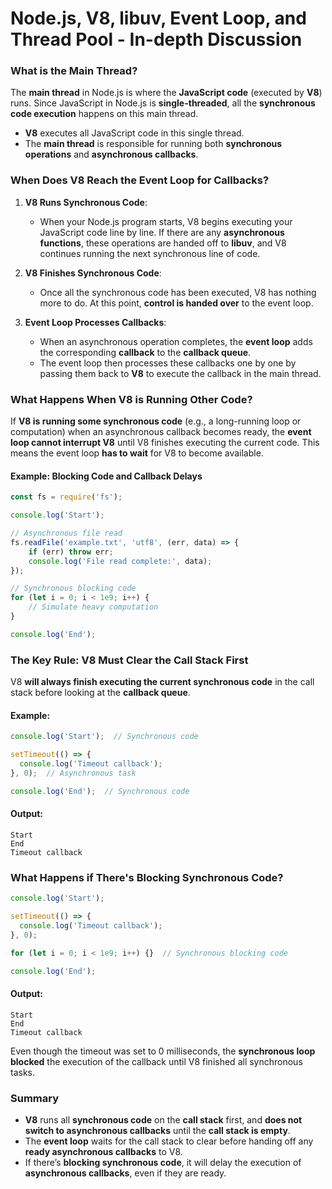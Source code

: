 
# Node.js, V8, libuv, Event Loop, and Thread Pool - In-depth Discussion

### What is the Main Thread?

The **main thread** in Node.js is where the **JavaScript code** (executed by **V8**) runs. Since JavaScript in Node.js is **single-threaded**, all the **synchronous code execution** happens on this main thread.

- **V8** executes all JavaScript code in this single thread.
- The **main thread** is responsible for running both **synchronous operations** and **asynchronous callbacks**.

### When Does V8 Reach the Event Loop for Callbacks?

1. **V8 Runs Synchronous Code**:
   - When your Node.js program starts, V8 begins executing your JavaScript code line by line. If there are any **asynchronous functions**, these operations are handed off to **libuv**, and V8 continues running the next synchronous line of code.

2. **V8 Finishes Synchronous Code**:
   - Once all the synchronous code has been executed, V8 has nothing more to do. At this point, **control is handed over** to the event loop.

3. **Event Loop Processes Callbacks**:
   - When an asynchronous operation completes, the **event loop** adds the corresponding **callback** to the **callback queue**.
   - The event loop then processes these callbacks one by one by passing them back to **V8** to execute the callback in the main thread.

### What Happens When V8 is Running Other Code?

If **V8 is running some synchronous code** (e.g., a long-running loop or computation) when an asynchronous callback becomes ready, the **event loop cannot interrupt V8** until V8 finishes executing the current code. This means the event loop **has to wait** for V8 to become available.

#### Example: Blocking Code and Callback Delays

```js
const fs = require('fs');

console.log('Start');

// Asynchronous file read
fs.readFile('example.txt', 'utf8', (err, data) => {
    if (err) throw err;
    console.log('File read complete:', data);
});

// Synchronous blocking code
for (let i = 0; i < 1e9; i++) {
    // Simulate heavy computation
}

console.log('End');
```

### The Key Rule: V8 Must Clear the Call Stack First

V8 **will always finish executing the current synchronous code** in the call stack before looking at the **callback queue**.

#### Example:

```js
console.log('Start');  // Synchronous code

setTimeout(() => {
  console.log('Timeout callback');
}, 0);  // Asynchronous task

console.log('End');  // Synchronous code
```

#### Output:
```
Start
End
Timeout callback
```

### What Happens if There's Blocking Synchronous Code?

```js
console.log('Start');

setTimeout(() => {
  console.log('Timeout callback');
}, 0);

for (let i = 0; i < 1e9; i++) {}  // Synchronous blocking code

console.log('End');
```

#### Output:
```
Start
End
Timeout callback
```

Even though the timeout was set to 0 milliseconds, the **synchronous loop blocked** the execution of the callback until V8 finished all synchronous tasks.

### Summary

- **V8** runs all **synchronous code** on the **call stack** first, and **does not switch to asynchronous callbacks** until the **call stack is empty**.
- The **event loop** waits for the call stack to clear before handing off any **ready asynchronous callbacks** to V8.
- If there’s **blocking synchronous code**, it will delay the execution of **asynchronous callbacks**, even if they are ready.
